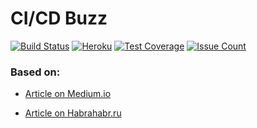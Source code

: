 CI/CD Buzz
==========

[![Build Status](https://travis-ci.org/arhix/cicd-buzz.svg?branch=master)](https://travis-ci.org/arhix/cicd-buzz)
[![Heroku](http://heroku-badge.herokuapp.com/?app=aqueous-atoll-24021&style=flat&svg=1)](https://aqueous-atoll-24021.herokuapp.com/)
[![Test Coverage](https://codeclimate.com/github/arhix/cicd-buzz/badges/coverage.svg)](https://codeclimate.com/github/arhix/cicd-buzz/coverage)
[![Issue Count](https://codeclimate.com/github/arhix/cicd-buzz/badges/issue_count.svg)](https://codeclimate.com/github/arhix/cicd-buzz)

### Based on:

 * [Article on Medium.io](https://medium.com/bettercode/how-to-build-a-modern-ci-cd-pipeline-5faa01891a5b)

 * [Article on Habrahabr.ru](https://habrahabr.ru/company/southbridge/blog/329262/)